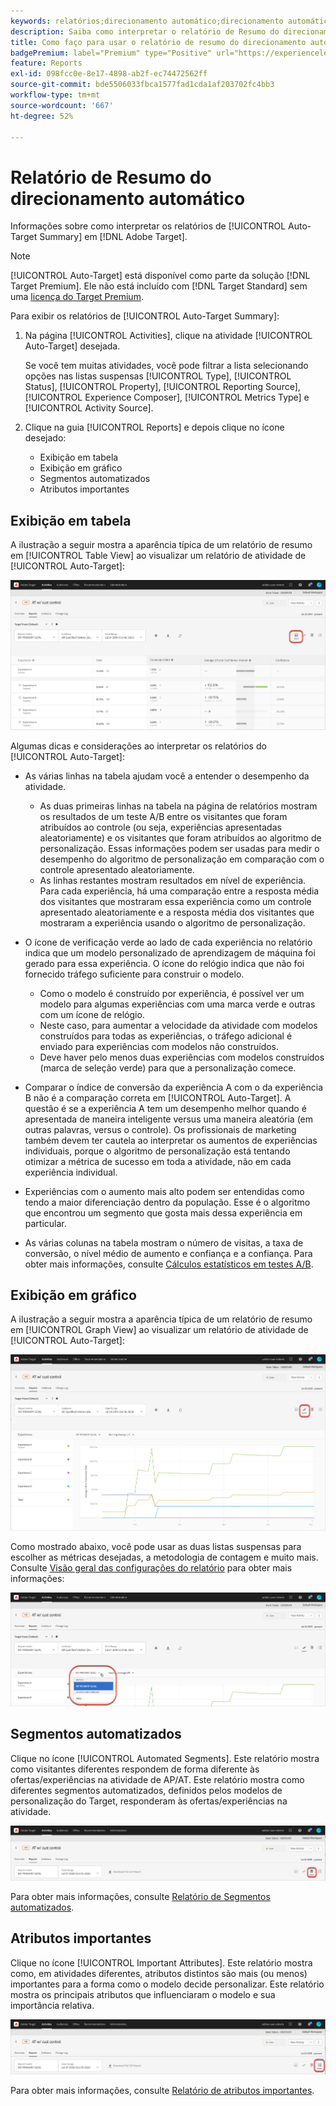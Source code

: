 ```yaml
---
keywords: relatórios;direcionamento automático;direcionamento automático;relatório;reports;auto-target;auto target;AT;report
description: Saiba como interpretar o relatório de Resumo do direcionamento automático no Adobe Target. Você pode alternar para os relatórios de Segmentos automatizados e Atributos importantes a partir desse relatório.
title: Como faço para usar o relatório de resumo do direcionamento automático?
badgePremium: label="Premium" type="Positive" url="https://experienceleague.adobe.com/docs/target/using/introduction/intro.html?lang=en#premium newtab=true" tooltip="Consulte o que está incluído no Target Premium."
feature: Reports
exl-id: 098fcc0e-8e17-4898-ab2f-ec74472562ff
source-git-commit: bde5506033fbca1577fad1cda1af203702fc4bb3
workflow-type: tm+mt
source-wordcount: '667'
ht-degree: 52%

---
```


# Relatório de Resumo do direcionamento automático

Informações sobre como interpretar os relatórios de [!UICONTROL Auto-Target Summary] em [!DNL Adobe Target].

>[!NOTE]
>
>[!UICONTROL Auto-Target] está disponível como parte da solução [!DNL Target Premium]. Ele não está incluído com [!DNL Target Standard] sem uma [licença do Target Premium](/help/main/c-intro/intro.md#premium).

Para exibir os relatórios de [!UICONTROL Auto-Target Summary]:

1. Na página [!UICONTROL Activities], clique na atividade [!UICONTROL Auto-Target] desejada.

   Se você tem muitas atividades, você pode filtrar a lista selecionando opções nas listas suspensas [!UICONTROL Type], [!UICONTROL Status], [!UICONTROL Property], [!UICONTROL Reporting Source], [!UICONTROL Experience Composer], [!UICONTROL Metrics Type] e [!UICONTROL Activity Source].

1. Clique na guia [!UICONTROL Reports] e depois clique no ícone desejado:

   * Exibição em tabela 
   * Exibição em gráfico
   * Segmentos automatizados
   * Atributos importantes

## Exibição em tabela 

A ilustração a seguir mostra a aparência típica de um relatório de resumo em [!UICONTROL Table View] ao visualizar um relatório de atividade de [!UICONTROL Auto-Target]:

![Relatório de exibição de tabela de Direcionamento automático](/help/main/c-reports/assets/at-table-view.png)

Algumas dicas e considerações ao interpretar os relatórios do [!UICONTROL Auto-Target]:

* As várias linhas na tabela ajudam você a entender o desempenho da atividade.

   * As duas primeiras linhas na tabela na página de relatórios mostram os resultados de um teste A/B entre os visitantes que foram atribuídos ao controle (ou seja, experiências apresentadas aleatoriamente) e os visitantes que foram atribuídos ao algoritmo de personalização. Essas informações podem ser usadas para medir o desempenho do algoritmo de personalização em comparação com o controle apresentado aleatoriamente.
   * As linhas restantes mostram resultados em nível de experiência. Para cada experiência, há uma comparação entre a resposta média dos visitantes que mostraram essa experiência como um controle apresentado aleatoriamente e a resposta média dos visitantes que mostraram a experiência usando o algoritmo de personalização.

* O ícone de verificação verde ao lado de cada experiência no relatório indica que um modelo personalizado de aprendizagem de máquina foi gerado para essa experiência. O ícone do relógio indica que não foi fornecido tráfego suficiente para construir o modelo.

   * Como o modelo é construído por experiência, é possível ver um modelo para algumas experiências com uma marca verde e outras com um ícone de relógio.
   * Neste caso, para aumentar a velocidade da atividade com modelos construídos para todas as experiências, o tráfego adicional é enviado para experiências com modelos não construídos.
   * Deve haver pelo menos duas experiências com modelos construídos (marca de seleção verde) para que a personalização comece.

* Comparar o índice de conversão da experiência A com o da experiência B não é a comparação correta em [!UICONTROL Auto-Target]. A questão é se a experiência A tem um desempenho melhor quando é apresentada de maneira inteligente versus uma maneira aleatória (em outras palavras, versus o controle). Os profissionais de marketing também devem ter cautela ao interpretar os aumentos de experiências individuais, porque o algoritmo de personalização está tentando otimizar a métrica de sucesso em toda a atividade, não em cada experiência individual.
* Experiências com o aumento mais alto podem ser entendidas como tendo a maior diferenciação dentro da população. Esse é o algoritmo que encontrou um segmento que gosta mais dessa experiência em particular.
* As várias colunas na tabela mostram o número de visitas, a taxa de conversão, o nível médio de aumento e confiança e a confiança. Para obter mais informações, consulte [Cálculos estatísticos em testes A/B](/help/main/c-reports/statistical-methodology/statistical-calculations.md).

## Exibição em gráfico

A ilustração a seguir mostra a aparência típica de um relatório de resumo em [!UICONTROL Graph View] ao visualizar um relatório de atividade de [!UICONTROL Auto-Target]:

![Relatório de exibição de gráfico de Direcionamento automático](/help/main/c-reports/assets/at-graph-view.png)

Como mostrado abaixo, você pode usar as duas listas suspensas para escolher as métricas desejadas, a metodologia de contagem e muito mais. Consulte [Visão geral das configurações do relatório](/help/main/c-reports/c-report-settings/report-settings.md) para obter mais informações:

![Relatório de exibição de gráfico de Direcionamento automático](/help/main/c-reports/assets/at-graph-view-2.png)

## Segmentos automatizados

Clique no ícone [!UICONTROL Automated Segments]. Este relatório mostra como visitantes diferentes respondem de forma diferente às ofertas/experiências na atividade de AP/AT. Este relatório mostra como diferentes segmentos automatizados, definidos pelos modelos de personalização do Target, responderam às ofertas/experiências na atividade.

![Ícone de Segmentos automatizados](/help/main/c-reports/assets/icon-automated-sements.png)

Para obter mais informações, consulte [Relatório de Segmentos automatizados](/help/main/c-reports/c-personalization-insights-reports/automated-segments-report.md).

## Atributos importantes

Clique no ícone [!UICONTROL Important Attributes]. Este relatório mostra como, em atividades diferentes, atributos distintos são mais (ou menos) importantes para a forma como o modelo decide personalizar. Este relatório mostra os principais atributos que influenciaram o modelo e sua importância relativa.

![Ícone de atributos importantes](/help/main/c-reports/assets/icon-important-attributes.png)

Para obter mais informações, consulte [Relatório de atributos importantes](/help/main/c-reports/c-personalization-insights-reports/important-attributes-report.md).
